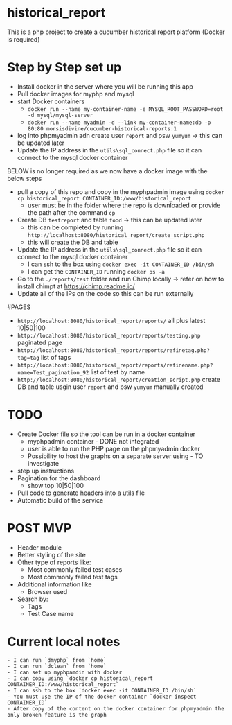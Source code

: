 # historical_report

This is a php project to create a cucumber historical report platform (Docker is required)


# Step by Step set up
- Install docker in the server where you will be running this app
- Pull docker images for myphp and mysql
- start Docker containers
    * `docker run --name my-container-name -e MYSQL_ROOT_PASSWORD=root -d mysql/mysql-server`
    * `docker run --name myadmin -d --link my-container-name:db -p 80:80 morsisdivine/cucumber-historical-reports:1`
- log into phpmyadmin adn create user `report` and psw `yumyum` -> this can be updated later
- Update the IP address in the `utils\sql_connect.php` file so it can connect to the mysql docker container


BELOW is no longer required as we now have a docker image with the below steps
- pull a copy of this repo and copy in the myphpadmin image using `docker cp historical_report CONTAINER_ID:/www/historical_report`
    - user must be in the folder where the repo is downloaded or provide the path after the command `cp`
- Create DB `testreport` and table `food` -> this can be updated later
    - this can be completed by running `http://localhost:8080/historical_report/create_script.php`
     - this will create the DB and table
- Update the IP address in the `utils\sql_connect.php` file so it can connect to the mysql docker container
    - I can ssh to the box using `docker exec -it CONTAINER_ID /bin/sh`
    - I can get the `CONTAINER_ID` running `docker ps -a`
- Go to the `./reports/test` folder and run Chimp locally -> refer on how to install chimpt at https://chimp.readme.io/
- Update all of the IPs on the code so this can be run externally

#PAGES
- `http://localhost:8080/historical_report/reports/` all plus latest 10|50|100 
- `http://localhost:8080/historical_report/reports/testing.php` paginated page
- `http://localhost:8080/historical_report/reports/refinetag.php?tag=tag` list of tags
- `http://localhost:8080/historical_report/reports/refinename.php?name=Test_pagination_92` list of test by name
- `http://localhost:8080/historical_report/creation_script.php` create DB and table usgin user `report` and psw `yumyum` manually created

# TODO
- Create Docker file so the tool can be run in a docker container
    * myphpadmin container - DONE not integrated
    * user is able to run the PHP page on the phpmyadmin docker
    * Possibility to host the graphs on a separate server using - TO investigate
- step up instructions
- Pagination for the dashboard
    * show top 10|50|100
- Pull code to generate headers into a utils file    
- Automatic build of the service

# POST MVP
- Header module
- Better styling of the site
- Other type of reports like:
    * Most commonly failed test cases
    * Most commonly failed test tags
- Additional information like
    * Browser used
- Search by:
    * Tags
    * Test Case name
    
# Current local notes
    - I can run `dmyphp` from `home`
    - I can run `dclean` from `home`
    - I can set up myphpamdin with docker
    - I can copy using `docker cp historical_report CONTAINER_ID:/www/historical_report`
    - I can ssh to the box `docker exec -it CONTAINER_ID /bin/sh`
    - You must use the IP of the docker container `docker inspect CONTAINER_ID`
    - After copy of the content on the docker container for phpmyadmin the only broken feature is the graph
    

